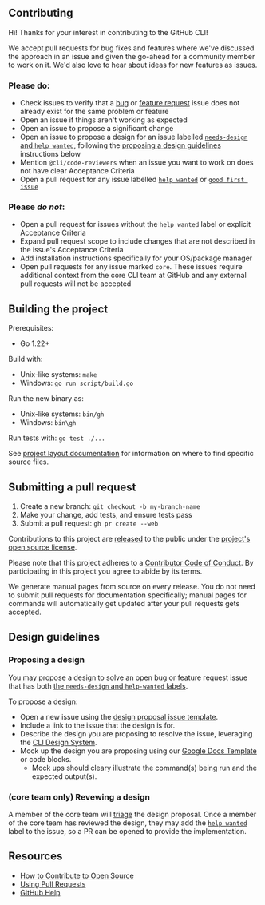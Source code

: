 ## Contributing

Hi! Thanks for your interest in contributing to the GitHub CLI!

We accept pull requests for bug fixes and features where we've discussed the approach in an issue and given the go-ahead for a community member to work on it. We'd also love to hear about ideas for new features as issues.

### Please do:

* Check issues to verify that a [bug][bug issues] or [feature request][feature request issues] issue does not already exist for the same problem or feature
* Open an issue if things aren't working as expected
* Open an issue to propose a significant change
* Open an issue to propose a design for an issue labelled [`needs-design` and `help wanted`][needs design and help wanted], following the [proposing a design guidelines](#proposing-a-design) instructions below
* Mention `@cli/code-reviewers` when an issue you want to work on does not have clear Acceptance Criteria
* Open a pull request for any issue labelled [`help wanted`][hw] or [`good first issue`][gfi]

### Please _do not_:

* Open a pull request for issues without the `help wanted` label or explicit Acceptance Criteria
* Expand pull request scope to include changes that are not described in the issue's Acceptance Criteria
* Add installation instructions specifically for your OS/package manager
* Open pull requests for any issue marked `core`. These issues require additional context from
  the core CLI team at GitHub and any external pull requests will not be accepted

## Building the project

Prerequisites:
- Go 1.22+

Build with:
* Unix-like systems: `make`
* Windows: `go run script/build.go`

Run the new binary as:
* Unix-like systems: `bin/gh`
* Windows: `bin\gh`

Run tests with: `go test ./...`

See [project layout documentation](../docs/project-layout.md) for information on where to find specific source files.

## Submitting a pull request

1. Create a new branch: `git checkout -b my-branch-name`
1. Make your change, add tests, and ensure tests pass
1. Submit a pull request: `gh pr create --web`

Contributions to this project are [released][legal] to the public under the [project's open source license][license].

Please note that this project adheres to a [Contributor Code of Conduct][code-of-conduct]. By participating in this project you agree to abide by its terms.

We generate manual pages from source on every release. You do not need to submit pull requests for documentation specifically; manual pages for commands will automatically get updated after your pull requests gets accepted.

## Design guidelines

### Proposing a design

You may propose a design to solve an open bug or feature request issue that has both [the `needs-design` and `help-wanted` labels][needs design and help wanted].

To propose a design:

- Open a new issue using the [design proposal issue template](./ISSUE_TEMPLATE/submit-a-design-proposal.md).
- Include a link to the issue that the design is for.
- Describe the design you are proposing to resolve the issue, leveraging the [CLI Design System][].
- Mock up the design you are proposing using our [Google Docs Template][] or code blocks.
  - Mock ups should cleary illustrate the command(s) being run and the expected output(s).

### (core team only) Revewing a design

A member of the core team will [triage](../docs/triage.md) the design proposal. Once a member of the core team has reviewed the design, they may add the [`help wanted`][hw] label to the issue, so a PR can be opened to provide the implementation.

## Resources

- [How to Contribute to Open Source][]
- [Using Pull Requests][]
- [GitHub Help][]


[bug issues]: https://github.com/cli/cli/issues?q=is%3Aopen+is%3Aissue+label%3Abug
[needs design and help wanted]: https://github.com/cli/cli/issues?q=state%3Aclosed%20is%3Aissue%20label%3Aneeds-design%20label%3A%22help%20wanted%22
[feature request issues]: https://github.com/cli/cli/issues?q=is%3Aopen+is%3Aissue+label%3Aenhancement
[hw]: https://github.com/cli/cli/labels/help%20wanted
[gfi]: https://github.com/cli/cli/labels/good%20first%20issue
[legal]: https://docs.github.com/en/free-pro-team@latest/github/site-policy/github-terms-of-service#6-contributions-under-repository-license
[license]: ../LICENSE
[code-of-conduct]: ./CODE-OF-CONDUCT.md
[How to Contribute to Open Source]: https://opensource.guide/how-to-contribute/
[Using Pull Requests]: https://docs.github.com/en/free-pro-team@latest/github/collaborating-with-issues-and-pull-requests/about-pull-requests
[GitHub Help]: https://docs.github.com/
[CLI Design System]: https://primer.style/cli/
[Google Docs Template]: https://docs.google.com/document/d/1JIRErIUuJ6fTgabiFYfCH3x91pyHuytbfa0QLnTfXKM/edit#heading=h.or54sa47ylpg
